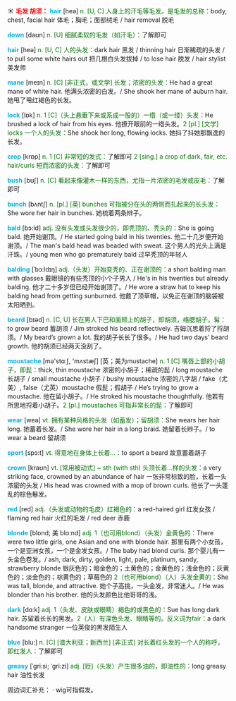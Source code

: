 ☀ <font color="red">**毛发 胡须：**</font>
<font color="sky blue">**hair**</font> [heə] 
<font color="rgb(227, 108, 9)">n. [U, C] 人身上的汗毛等毛发。是毛发的总称：</font>body, chest, facial hair 体毛；胸毛；面部绒毛 / hair removal 脱毛

<font color="sky blue">**down**</font> [daʊn] 
<font color="rgb(227, 108, 9)">n. [U] 细腻柔软的毛发（如汗毛）：</font>了解即可

<font color="sky blue">**hair**</font> [heə] 
<font color="rgb(227, 108, 9)">n. [U, C] 人的头发：</font>dark hair 黑发 / thinning hair 日渐稀疏的头发 / to pull some white hairs out 把几根白头发拔掉 / to lose hair 脱发 / hair stylist 美发师 
          
<font color="sky blue">**mane**</font> [meɪn]
<font color="rgb(227, 108, 9)">n. [C] [非正式，或文学] 长发；浓密的头发：</font>He had a great mane of white hair. 他满头浓密的白发。/ She shook her mane of auburn hair. 她甩了甩红褐色的长发。

<font color="sky blue">**lock**</font> [lɒk] 
<font color="rgb(227, 108, 9)">n. 1 [C]（头上悬垂下来或系成一股的）一绺（或一缕）头发：</font>He brushed a lock of hair from his eyes. 他撩开眼前的一绺头发。<font color="rgb(227, 108, 9)">2 [pl.] [文学] locks 一个人的头发：</font>She shook her long, flowing locks. 她抖了抖她那飘逸的长发。

<font color="sky blue">**crop**</font> [krɒp] 
<font color="rgb(227, 108, 9)">n. 1 [C] 非常短的发式：</font>了解即可 <font color="rgb(227, 108, 9)">2 [sing.] a crop of dark, fair, etc. hair/curls 短而浓密的头发：</font>了解即可

<font color="sky blue">**bush**</font> [bʊʃ] 
<font color="rgb(227, 108, 9)">n. [C] 看起来像灌木一样的东西，尤指一片浓密的毛发或皮毛：</font>了解即可

<font color="sky blue">**bunch**</font> [bʌntʃ] 
<font color="rgb(227, 108, 9)">n. [pl.] [英] bunches 可指被分在头的两侧而扎起来的长头发：</font>She wore her hair in bunches. 她梳着两条辫子。

<font color="sky blue">**bald**</font> [bɔ:ld]
<font color="rgb(227, 108, 9)">adj. 没有头发或头发很少的，即秃顶的、秃头的：</font>She is going bald. 她开始谢顶。/ He started going bald in his twenties. 他二十几岁便开始谢顶。/ The man's bald head was beaded with sweat. 这个男人的光头上满是汗珠。/ young men who go prematurely bald 过早秃顶的年轻人

<font color="sky blue">**balding**</font> [ˈbɔ:ldɪŋ]
<font color="rgb(227, 108, 9)">adj.（头发）开始变秃的、正在谢顶的：</font>a short balding man with glasses 戴眼镜的有些秃顶的小个子男人 / He's in his twenties but already balding. 他才二十多岁但已经开始谢顶了。/ He wore a straw hat to keep his balding head from getting sunburned. 他戴了顶草帽，以免正在谢顶的脑袋被太阳晒到。

<font color="sky blue">**beard**</font> [bɪəd] 
<font color="rgb(227, 108, 9)">n. [C, U] 长在男人下巴和面颊上的胡子，即胡须，络腮胡子，髯：</font>to grow beard 蓄胡须 / Jim stroked his beard reflectively. 吉姆沉思着捋了捋胡须。/ My beard’s grown a lot. 我的胡子长长了很多。/ He had two days’ beard growth. 他的胡须已经两天没刮了。

<font color="sky blue">**moustache**</font> [mə'stɑːʃ, 'mʌstæʃ] [英；美为mustache] 
<font color="rgb(227, 108, 9)">n. 1 [C] 嘴唇上部的小胡子，即髭：</font>thick, thin moustache 浓密的小胡子；稀疏的髭 / long moustache 长胡子 / small moustache 小胡子 / bushy moustache 浓密的八字胡 / fake（尤美）, false（尤英）moustache 假髭；假胡子 / He’s trying to grow a moustache. 他在留小胡子。/ He stroked his moustache thoughtfully. 他若有所思地捋着小胡子。<font color="rgb(227, 108, 9)">2 [pl.] moustaches 可指非常长的髭：</font>了解即可

<font color="sky blue">**wear**</font> [weə] 
<font color="rgb(227, 108, 9)">vt. 拥有某种风格的头发（如蓄发）；留胡须：</font>She wears her hair long. 她蓄着长发。/ She wore her hair in a long braid. 她留着长辫子。/ to wear a beard 留胡须

<font color="sky blue">**sport**</font> [spɔ:t] 
<font color="rgb(227, 108, 9)">vt. 得意地在身体上长着…：</font>to sport a beard 故意蓄着胡子
           
<font color="sky blue">**crown**</font> [kraʊn]
<font color="rgb(227, 108, 9)">vt. [常用被动式] ~ sth (with sth) 头顶长着…样的头发：</font>a very striking face, crowned by an abundance of hair 一张非常标致的脸，长着一头浓密的头发 / His head was crowned with a mop of brown curls. 他长了一头蓬乱的棕色鬈发。

<font color="sky blue">**red**</font> [red] 
<font color="rgb(227, 108, 9)">adj.（头发或动物的毛皮）红褐色的：</font>a red-haired girl 红发女孩 / flaming red hair 火红的毛发 / red deer 赤鹿
           
<font color="sky blue">**blonde**</font> [blɒnd; 美 blɑ:nd]
<font color="rgb(227, 108, 9)">adj. 1（也可用blond）（头发）金黄色的：</font>There were two little girls, one Asian and one with blonde hair. 那里有两个小女孩，一个是亚洲女孩，一个是金发女孩。/ The baby had blond curls. 那个婴儿有一头金色卷发。/ ash, dark, dirty, golden, light, pale, platinum, sandy, strawberry blonde 银灰色的；暗金色的；土黄色的；金黄色的；浅金色的；灰黄色的；淡金色的；棕黄色的；草莓色的 <font color="rgb(227, 108, 9)">2（也可用blond）（人）头发金黄的：</font>She was tall, blonde, and attractive. 她个子高挑，一头金发，非常迷人。/ He was blonder than his brother. 他的头发颜色比他哥哥的浅。

<font color="sky blue">**dark**</font> [dɑːk] 
<font color="rgb(227, 108, 9)">adj. 1（头发、皮肤或眼睛）褐色的或黑色的：</font>Sue has long dark hair. 苏留着长长的黑发。<font color="rgb(227, 108, 9)">2（人）有深色头发、眼睛等的。反义词为fair：</font>a dark handsome stranger 一位英俊的黑发陌生人

<font color="sky blue">**blue**</font> [blu:] 
<font color="rgb(227, 108, 9)">n. [C] [澳大利亚；新西兰] [非正式] 对长着红头发的一个人的称呼，即红发人：</font>了解即可
           
<font color="sky blue">**greasy**</font> [ˈgri:si; ˈgri:zi]
<font color="rgb(227, 108, 9)">adj. [贬]（头发）产生很多油的，即油性的：</font>long greasy hair 油性长发

周边词汇补充：
· wig可指假发。

